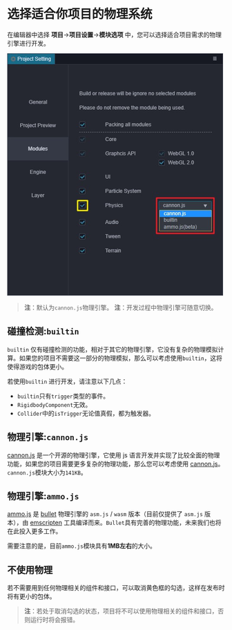 # 选择适合你项目的物理系统

在编辑器中选择 **项目**->**项目设置**->**模块选项** 中，您可以选择适合项目需求的物理引擎进行开发。

![物理引擎选项](img/physics-module.jpg)

> **注**：默认为`cannon.js`物理引擎。
> **注**：开发过程中物理引擎可随意切换。

## 碰撞检测:`builtin`

`builtin` 仅有碰撞检测的功能，相对于其它的物理引擎，它没有复杂的物理模拟计算。如果您的项目不需要这一部分的物理模拟，那么可以考虑使用`builtin`，这将使得游戏的包体更小。

若使用`builtin` 进行开发，请注意以下几点：

- `builtin`只有`trigger`类型的事件。
- `RigidbodyComponent`无效。
- `Collider`中的`isTrigger`无论值真假，都为触发器。

## 物理引擎:`cannon.js`

[cannon.js](https://github.com/cocos-creator/cannon.js) 是一个开源的物理引擎，它使用 js 语言开发并实现了比较全面的物理功能，如果您的项目需要更多复杂的物理功能，那么您可以考虑使用 [cannon.js](https://github.com/cocos-creator/cannon.js)。`cannon.js`模块大小为`141KB`。

## 物理引擎:`ammo.js`

[ammo.js](https://github.com/cocos-creator/ammo.js) 是 [bullet](https://github.com/bulletphysics/bullet3) 物理引擎的 `asm.js` / `wasm` 版本（目前仅提供了 `asm.js` 版本），由 [emscripten](https://github.com/emscripten-core/emscripten) 工具编译而来。`Bullet`具有完善的物理功能，未来我们也将在此投入更多工作。

需要注意的是，目前`ammo.js`模块具有**1MB左右**的大小。

## 不使用物理

若不需要用到任何物理相关的组件和接口，可以取消黄色框的勾选，这样在发布时将有更小的包体。

> **注**：若处于取消勾选的状态，项目将不可以使用物理相关的组件和接口，否则运行时将会报错。

<!-- ## 扩展物理后端 -->
